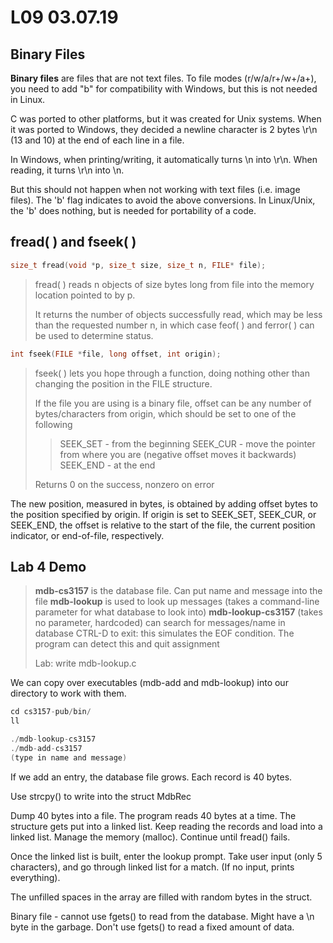 # L09 03.07.19

## Binary Files 

**Binary files** are files that are not text files. To file modes (r/w/a/r+/w+/a+), you need to add "b" for compatibility with Windows, but this is not needed in Linux. 

C was ported to other platforms, but it was created for Unix systems. When it was ported to Windows, they decided a newline character is 2 bytes \r\n (13 and 10) at the end of each line in a file. 

In Windows, when printing/writing, it automatically turns \n into \r\n. When reading, it turns \r\n into \n.

But this should not happen when not working with text files (i.e. image files). The 'b' flag indicates to avoid the above conversions. In Linux/Unix, the 'b' does nothing, but is needed for portability of a code. 

## fread( ) and fseek( )

```c
size_t fread(void *p, size_t size, size_t n, FILE* file);
```
> fread( ) reads n objects of size bytes long from file into the memory location pointed to by p. 
> 
> It returns the number of objects successfully read, which may be less than the requested number n, in which case feof( ) and ferror( ) can be used to determine status. 


```c
int fseek(FILE *file, long offset, int origin);
```
> fseek( ) lets you hope through a function, doing nothing other than changing the position in the FILE structure. 
> 
> If the file you are using is a binary file, offset can be any number of bytes/characters from origin, which should be set to one of the following
> > SEEK_SET - from the beginning
> > SEEK_CUR - move the pointer from where you are (negative offset moves it backwards)
> > SEEK_END - at the end
>
> Returns 0 on the success, nonzero on error 
> 

The new position, measured in bytes, is obtained by adding offset bytes to the position specified by origin.  If origin is set to SEEK_SET, SEEK_CUR, or SEEK_END, the offset is relative to the start of the file, the current position indicator, or end-of-file, respectively.
     
## Lab 4 Demo 

>**mdb-cs3157** is the database file. Can put name and message into the file
>**mdb-lookup** is used to look up messages (takes a command-line parameter for what database to look into)
>**mdb-lookup-cs3157** (takes no parameter, hardcoded) can search for messages/name in database
> CTRL-D to exit: this simulates the EOF condition. The program can detect this and quit assignment
> 
> Lab: write mdb-lookup.c
>

We can copy over executables (mdb-add and mdb-lookup) into our directory to work with them. 

```c
cd cs3157-pub/bin/
ll

./mdb-lookup-cs3157
./mdb-add-cs3157
(type in name and message)
```
If we add an entry, the database file grows. Each record is 40 bytes. 

Use strcpy() to write into the struct MdbRec

Dump 40 bytes into a file.
The program reads 40 bytes at a time.
The structure gets put into a linked list.
Keep reading the records and load into a linked list.
Manage the memory (malloc).
Continue until fread() fails.

Once the linked list is built, enter the lookup prompt. Take user input (only 5 characters), and go through linked list for a match. (If no input, prints everything). 

The unfilled spaces in the array are filled with random bytes in the struct. 

Binary file - cannot use fgets() to read from the database. Might have a \n byte in the garbage. Don't use fgets() to read a fixed amount of data. 

